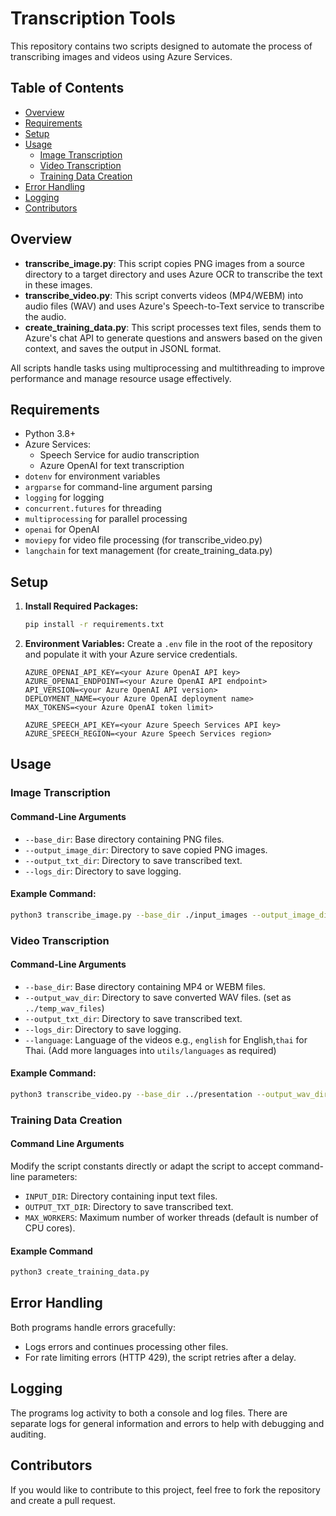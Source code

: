 # Transcription Tools

This repository contains two scripts designed to automate the process of transcribing images and videos using Azure Services.

## Table of Contents
- [Overview](#overview)
- [Requirements](#requirements)
- [Setup](#setup)
- [Usage](#usage)
  - [Image Transcription](#image-transcription)
  - [Video Transcription](#video-transcription)
  - [Training Data Creation](#training-data-creation)
- [Error Handling](#error-handling)
- [Logging](#logging)
- [Contributors](#contributors)

## Overview
- **transcribe_image.py**: This script copies PNG images from a source directory to a target directory and uses Azure OCR to transcribe the text in these images.
- **transcribe_video.py**: This script converts videos (MP4/WEBM) into audio files (WAV) and uses Azure's Speech-to-Text service to transcribe the audio.
- **create_training_data.py**: This script processes text files, sends them to Azure's chat API to generate questions and answers based on the given context, and saves the output in JSONL format.

All scripts handle tasks using multiprocessing and multithreading to improve performance and manage resource usage effectively.

## Requirements
- Python 3.8+
- Azure Services:
  - Speech Service for audio transcription
  - Azure OpenAI for text transcription
- `dotenv` for environment variables
- `argparse` for command-line argument parsing
- `logging` for logging
- `concurrent.futures` for threading
- `multiprocessing` for parallel processing
- `openai` for OpenAI
- `moviepy` for video file processing (for transcribe_video.py)
- `langchain` for text management (for create_training_data.py)

## Setup
1. **Install Required Packages:**
    ```sh
    pip install -r requirements.txt
    ```

2. **Environment Variables:** Create a `.env` file in the root of the repository and populate it with your Azure service credentials.

    ```plaintext
    AZURE_OPENAI_API_KEY=<your Azure OpenAI API key>
    AZURE_OPENAI_ENDPOINT=<your Azure OpenAI API endpoint>
    API_VERSION=<your Azure OpenAI API version>
    DEPLOYMENT_NAME=<your Azure OpenAI deployment name>
    MAX_TOKENS=<your Azure OpenAI token limit>

    AZURE_SPEECH_API_KEY=<your Azure Speech Services API key>
    AZURE_SPEECH_REGION=<your Azure Speech Services region>
    ```

## Usage 

### Image Transcription

#### Command-Line Arguments
- `--base_dir`: Base directory containing PNG files.
- `--output_image_dir`: Directory to save copied PNG images.
- `--output_txt_dir`: Directory to save transcribed text.
- `--logs_dir`: Directory to save logging.

#### Example Command:
```sh
python3 transcribe_image.py --base_dir ./input_images --output_image_dir ./output_images --output_txt_dir ./output_texts --logs_dir ./logs
```

### Video Transcription 

#### Command-Line Arguments
- `--base_dir`: Base directory containing MP4 or WEBM files.
- `--output_wav_dir`: Directory to save converted WAV files. (set as `../temp_wav_files`)
- `--output_txt_dir`: Directory to save transcribed text.
- `--logs_dir`: Directory to save logging.
- `--language`: Language of the videos e.g., `english` for English,`thai` for Thai. (Add more languages into `utils/languages` as required)

#### Example Command:
```sh
python3 transcribe_video.py --base_dir ../presentation --output_wav_dir ../temp_wav_files --output_txt_dir ../co_quest_ac_video_transcripts --logs_dir ../logs --language thai
```

### Training Data Creation

#### Command Line Arguments
Modify the script constants directly or adapt the script to accept command-line parameters:
- `INPUT_DIR`: Directory containing input text files.
- `OUTPUT_TXT_DIR`: Directory to save transcribed text.
- `MAX_WORKERS`: Maximum number of worker threads (default is number of CPU cores).

#### Example Command
```sh
python3 create_training_data.py
```

## Error Handling
Both programs handle errors gracefully:
- Logs errors and continues processing other files.
- For rate limiting errors (HTTP 429), the script retries after a delay.

## Logging
The programs log activity to both a console and log files. There are separate logs for general information and errors to help with debugging and auditing.

## Contributors
If you would like to contribute to this project, feel free to fork the repository and create a pull request.
